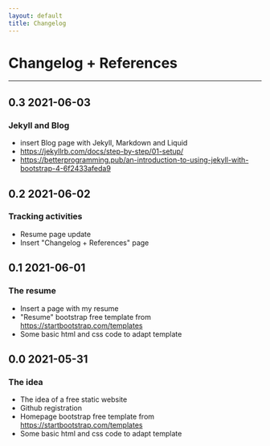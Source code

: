 ```yaml
---
layout: default
title: Changelog
---
```

<div class="mt-5">
    <h1>Changelog + References</h1>
</div>
<hr />
<h2>0.3 2021-06-03</h2>
<h3>Jekyll and Blog</h3>
<ul>
    <li>insert Blog page with Jekyll, Markdown and Liquid</li>
    <li><a href=https://jekyllrb.com/docs/step-by-step/01-setup>https://jekyllrb.com/docs/step-by-step/01-setup/</a></li>
    <li><a href=https://betterprogramming.pub/an-introduction-to-using-jekyll-with-bootstrap-4-6f2433afeda9>https://betterprogramming.pub/an-introduction-to-using-jekyll-with-bootstrap-4-6f2433afeda9</a></li>
</ul>
<h2>0.2 2021-06-02</h2>
<h3>Tracking activities</h3>
<ul>
    <li>Resume page update</li>
    <li>Insert "Changelog + References" page</li>
</ul>
<h2>0.1 2021-06-01</h2>
<h3>The resume</h3>
<ul>
    <li>Insert a page with my resume</li>
    <li>"Resume" bootstrap free template from <a href="https://startbootstrap.com/templates">https://startbootstrap.com/templates</a></li>
    <li>Some basic html and css code to adapt template</li>
</ul>
<h2>0.0 2021-05-31</h2>
<h3>The idea</h3>
<ul>
    <li>The idea of a free static website</li>
    <li>Github registration</li>
    <li>Homepage bootstrap free template from <a href="https://startbootstrap.com/templates">https://startbootstrap.com/templates</a></li>
    <li>Some basic html and css code to adapt template</li>
</ul>
